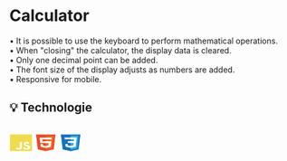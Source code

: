 # Calculator

• It is possible to use the keyboard to perform mathematical operations.</br>
• When "closing" the calculator, the display data is cleared.</br>
• Only one decimal point can be added.</br>
• The font size of the display adjusts as numbers are added.</br>
• Responsive for mobile.</br>


## **💡 Technologie**
<div style="display: inline_block"><br>
<img align="center" height="30" width="40" alt="javascript" src="https://raw.githubusercontent.com/devicons/devicon/master/icons/javascript/javascript-plain.svg">
<img align="center" height="30" width="40" alt="html5" src="https://raw.githubusercontent.com/devicons/devicon/master/icons/html5/html5-original.svg">
<img align="center" height="30" width="40" alt="css3" src="https://raw.githubusercontent.com/devicons/devicon/master/icons/css3/css3-original.svg">
</div>
